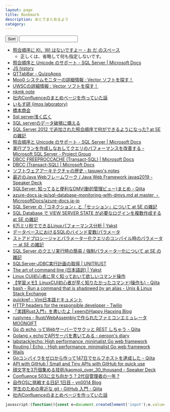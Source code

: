 ```yaml
---
layout: page
title: Bookmark
description: あとでまとめるよう
category: 
---
```


<div id="book-list"><button class="sort btn btn-default" data-sort="title">Sort</button> <input class="search" />

- [照合順序に KI、WI はないですよー - お だ のスペース](https://odashinsuke.hatenablog.com/entry/2017/02/15/205329)
    - 正しくは、省略して何も指定しないです。
- [照合順序と Unicode のサポート - SQL Server | Microsoft Docs](https://docs.microsoft.com/ja-jp/sql/relational-databases/collations/collation-and-unicode-support?view=sql-server-2017)
- [JS history](https://www.slideshare.net/badatmath/js-shistory/)
- [QTTabBar - QuizoApps](http://qttabbar-ja.wikidot.com/)
- [Moo0 システムモニターの詳細情報 : Vector ソフトを探す！](https://www.vector.co.jp/soft/winnt/util/se459044.html)
- [UWSCの詳細情報 : Vector ソフトを探す！](https://www.vector.co.jp/soft/winnt/util/se115105.html)
- [nkmk note](https://note.nkmk.me/)
- [社内Confluenceのまとめページを作っていた話](https://www.pochi.cc/~sasaki/chalow/2018-07-31-1.html)
- [いもす研 (imos laboratory)](https://imoz.jp/)
- [橋本商会](https://scrapbox.io/shokai/)
- [Sql server浅く広く](https://www.slideshare.net/savurou/sql-server-52462214)
- [SQL serverのデータ破損に備える](https://www.slideshare.net/savurou/sql-server-47408528)
- [SQL Server 2012 で追加された照合順序で何ができるようになった? at SE の雑記](https://blog.engineer-memo.com/2012/05/25/sql-server-2012-%e3%81%a7%e8%bf%bd%e5%8a%a0%e3%81%95%e3%82%8c%e3%81%9f%e7%85%a7%e5%90%88%e9%a0%86%e5%ba%8f%e3%81%a7%e4%bd%95%e3%81%8c%e3%81%a7%e3%81%8d%e3%82%8b%e3%82%88%e3%81%86%e3%81%ab%e3%81%aa/#more-14977)
- [照合順序と Unicode のサポート - SQL Server | Microsoft Docs](https://docs.microsoft.com/ja-jp/sql/relational-databases/collations/collation-and-unicode-support?view=sql-server-2017#Supplementary_Characters)
- [実行プランを作成しなおしてクエリのパフォーマンスを改善する - Microsoft SQL Server - Project Group](https://www.projectgroup.info/tips/SQLServer/MSSQL_00000028.html)
- [DBCC FREEPROCCACHE (Transact-SQL) | Microsoft Docs](https://docs.microsoft.com/ja-jp/previous-versions/sql/sql-server-2012/ms174283(v=sql.110))
- [DBCC (Transact-SQL) | Microsoft Docs](https://docs.microsoft.com/ja-jp/previous-versions/sql/sql-server-2012/ms188796(v=sql.110))
- [ソフトウェアアーキテクチャの歴史 - tasuwo's notes](https://scrapbox.io/tasuwo/%E3%82%BD%E3%83%95%E3%83%88%E3%82%A6%E3%82%A7%E3%82%A2%E3%82%A2%E3%83%BC%E3%82%AD%E3%83%86%E3%82%AF%E3%83%81%E3%83%A3%E3%81%AE%E6%AD%B4%E5%8F%B2)
- [最近のJava Webフレームワーク / Java Web Framework javaq2019 - Speaker Deck](https://speakerdeck.com/kishida/java-web-framework-javaq2019)
- [SQLServer: 知ってると便利なDMV(動的管理ビュー)まとめ - Qiita](https://qiita.com/maaaaaaaa/items/e92474464008c3ee2ee5)
- [azure-docs.ja-jp/sql-database-monitoring-with-dmvs.md at master ・ MicrosoftDocs/azure-docs.ja-jp](https://github.com/MicrosoftDocs/azure-docs.ja-jp/blob/master/articles/sql-database/sql-database-monitoring-with-dmvs.md)
- [SQL Server の「コネクション」と「セッション」について at SE の雑記](https://blog.engineer-memo.com/2016/01/02/sql-server-%E3%81%AE%E3%80%8C%E3%82%B3%E3%83%8D%E3%82%AF%E3%82%B7%E3%83%A7%E3%83%B3%E3%80%8D%E3%81%A8%E3%80%8C%E3%82%BB%E3%83%83%E3%82%B7%E3%83%A7%E3%83%B3%E3%80%8D%E3%81%AB%E3%81%A4%E3%81%84%E3%81%A6/)
- [SQL Database で VIEW SERVER STATE が必要なログインを複数作成する at SE の雑記](https://blog.engineer-memo.com/2017/04/19/sql-database-%E3%81%A7-view-server-state-%E3%81%8C%E5%BF%85%E8%A6%81%E3%81%AA%E3%83%AD%E3%82%B0%E3%82%A4%E3%83%B3%E3%82%92%E8%A4%87%E6%95%B0%E4%BD%9C%E6%88%90%E3%81%99%E3%82%8B/)
- [6万ミリ秒でできるLinuxパフォーマンス分析 | Yakst](https://yakst.com/ja/posts/3601)
- [データベースにおけるSQLのバインド変数/パラメータ](https://use-the-index-luke.com/ja/sql/where-clause/bind-parameters)
- [ストアドプロシージャとパラメーター化クエリのコンパイル時のパラメーター at SE の雑記](https://blog.engineer-memo.com/2013/07/30/%E3%82%B9%E3%83%88%E3%82%A2%E3%83%89%E3%83%97%E3%83%AD%E3%82%B7%E3%83%BC%E3%82%B8%E3%83%A3%E3%81%A8%E3%83%91%E3%83%A9%E3%83%A1%E3%83%BC%E3%82%BF%E3%83%BC%E5%8C%96%E3%82%AF%E3%82%A8%E3%83%AA%E3%81%AE/)
- [SQL Server のクエリ実行時の簡易 / 強制パラメーター化について at SE の雑記](https://blog.engineer-memo.com/2011/01/23/sql-server-%E3%81%AE%E3%82%AF%E3%82%A8%E3%83%AA%E5%AE%9F%E8%A1%8C%E6%99%82%E3%81%AE%E7%B0%A1%E6%98%93-%E5%BC%B7%E5%88%B6%E3%83%91%E3%83%A9%E3%83%A1%E3%83%BC%E3%82%BF%E3%83%BC%E5%8C%96%E3%81%AB/)
- [SQLServer-JDBC実行計画の取得 | UNITRUST](https://www.unitrust.co.jp/3210)
- [The art of command line (日本語訳) | Yakst](https://yakst.com/ja/posts/2545)
- [Linux CUI初心者に早く知っておいて欲しいコマンド操作](https://techracho.bpsinc.jp/morimorihoge/2017_07_30/43974)
- [【学習メモ】LinuxCUI初心者が早く知りたかったコマンド(操作も) - Qiita](https://qiita.com/Hige-Moja/items/44bbfb14868816169978)
- [bash - Run a command that is shadowed by an alias - Unix & Linux Stack Exchange](https://unix.stackexchange.com/questions/39291/run-a-command-that-is-shadowed-by-an-alias)
- [quickref - Vim日本語ドキュメント](https://vim-jp.org/vimdoc-ja/quickref.html)
- [HTTP headers for the responsible developer - Twilio](https://www.twilio.com/blog/a-http-headers-for-the-responsible-developer)
- [「実践Rust入門」を書いたよ | κeenのHappy Hacκing Blog](https://keens.github.io/blog/2019/04/21/jissenrustnyuumon_wokaitayo/)
- [rustynes - Rust/WebAssemblyで作られたファミコンエミュレータ MOONGIFT](https://www.moongift.jp/2019/05/rustynes-rustwebassembly%E3%81%A7%E4%BD%9C%E3%82%89%E3%82%8C%E3%81%9F%E3%83%95%E3%82%A1%E3%83%9F%E3%82%B3%E3%83%B3%E3%82%A8%E3%83%9F%E3%83%A5%E3%83%AC%E3%83%BC%E3%82%BF/)
- [Go の echo ってWebサーバーでサクッと REST しちゃう - Qiita](https://qiita.com/ezaki/items/62e806ae42828bb3567a)
- [Golang + echoでAPIサーバを書いてみる - peroon's diary](http://peroon.hatenablog.com/entry/2016/08/02/213018)
- [labstack/echo: High performance, minimalist Go web framework](https://github.com/labstack/echo)
- [Routing | Echo - High performance, minimalist Go web framework](https://echo.labstack.com/guide/routing)
- [Wails](https://wails.app/)
- [Goコンパイラをゼロから作って147日でセルフホストを達成した - Qiita](https://qiita.com/DQNEO/items/2efaec18772a1ae3c198)
- [API with GitHub | Small and Tiny APIs with GitHub for quick use](https://apiwithgithub.com/)
- [顔文字を3万個集める技術/kaomoji_over_30_thousand - Speaker Deck](https://speakerdeck.com/colorbox/kaomoji-over-30-thousand)
- [Confluence 503に立ち向かう ? 2代目管理者の一年 ?](https://www.slideshare.net/akiko_pusu/2015021-augjakiko-pusucompressed)
- [自作OSに挑戦する日記 1日目 - yn0014 Blog](https://yn0014.hatenablog.com/entry/2019/01/15/235240)
- [学生のための卑近な git・GitHub 入門 - Qiita](https://qiita.com/showmeear/items/ee61984089445e52f794)
- [社内Confluenceのまとめページを作っていた話](https://www.pochi.cc/~sasaki/chalow/2018-07-31-1.html)

```js
javascript:(function(){const e=document.createElement('input');e.value="- "+`[${document.title}](${location.href})`;document.querySelector('body').append(e);e.select();document.execCommand('copy');e.remove();})();
```

<script>
var ul = document.querySelector('#book-list ul');
ul.classList.add('list');
var aList = document.querySelectorAll('#book-list li a');
for (i = 0; i < aList.length - 1; i++) {
    aList[i].classList.add('title');
}
</script>
<script src="https://cdnjs.cloudflare.com/ajax/libs/list.js/1.5.0/list.js"></script>
<script>
var options = { valueNames: [ 'title' ] };
var bookList = new List('book-list', options);
</script>

